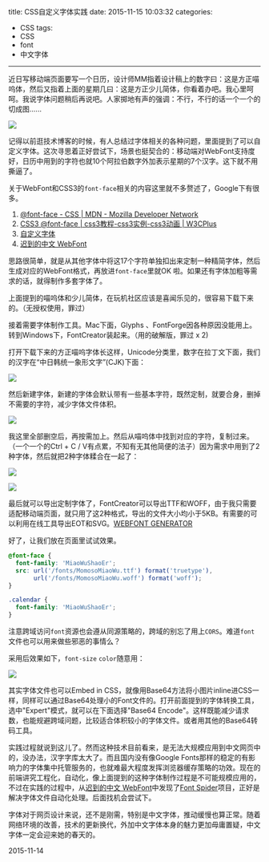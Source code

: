 title: CSS自定义字体实践
date: 2015-11-15 10:03:32
categories:
- CSS
tags:
- CSS
- font
- 中文字体

---

近日写移动端页面要写一个日历，设计师MM指着设计稿上的数字曰：这是方正喵呜体，然后又指着上面的星期几曰：这是方正少儿简体，你看着办吧。我心里呵呵。我说字体问题稍后再说吧。人家掷地有声的强调：不行，不行的话一个一个的切成图......

![](https://o35qld6sq.qnssl.com/img/2015-11-15/Can-a-Web-Developer-Also-be-a-Web-Designer-1.jpg)

<!-- more -->

记得以前逛技术博客的时候，有人总结过字体相关的各种问题，里面提到了可以自定义字体。这次寻思着正好尝试下，场景也挺契合的：移动端对WebFont支持度好，日历中用到的字符也就10个阿拉伯数字外加表示星期的7个汉字。这下就不用撕逼了。

关于WebFont和CSS3的`font-face`相关的内容这里就不多赘述了，Google下有很多。
1. [@font-face - CSS | MDN - Mozilla Developer Network](https://developer.mozilla.org/en-US/docs/Web/CSS/@font-face)
2. [CSS3 @font-face | css3教程-css3实例-css3动画 | W3CPlus](http://www.w3cplus.com/content/css3-font-face)
3. [自定义字体](https://leohxj.gitbooks.io/front-end-database/content/html-and-css-advance/custom-fonts.html)
4. [迟到的中文 WebFont](http://www.w3ctech.com/topic/669)

思路很简单，就是从其他字体中将这17个字符单独扣出来定制一种精简字体，然后生成对应的WebFont格式，再放进`font-face`里就OK 啦。如果还有字体加粗等需求的话，就得制作多套字体了。

上面提到的喵呜体和少儿简体，在玩机社区应该是喜闻乐见的，很容易下载下来的。（无授权使用，罪过）

接着需要字体制作工具。Mac下面，Glyphs 、FontForge因各种原因没能用上。转到Windows下，FontCreator装起来。（用的破解版，罪过 x 2)

打开下载下来的方正喵呜字体长这样，Unicode分类里，数字在拉丁文下面，我们的汉字在“中日韩统一象形文字”(CJK)下面：

![](https://o35qld6sq.qnssl.com/img/2015-11-15/2.PNG)

然后新建字体，新建的字体会默认带有一些基本字符，既然定制，就要合身，删掉不需要的字符，减少字体文件体积。

![](https://o35qld6sq.qnssl.com/img/2015-11-15/3.PNG)

我这里全部删空后，再按需加上。然后从喵呜体中找到对应的字符，复制过来。（一个一个的Ctrl + C / V有点累，不知有无其他简便的法子）因为需求中用到了2种字体，然后就把2种字体糅合在一起了：

![](https://o35qld6sq.qnssl.com/img/2015-11-15/compare.jpg)

![](https://o35qld6sq.qnssl.com/img/2015-11-15/1.PNG)

最后就可以导出定制字体了，FontCreator可以导出TTF和WOFF，由于我只需要适配移动端页面，就只用了这2种格式，导出的文件大小均小于5KB。有需要的可以利用在线工具导出EOT和SVG。[WEBFONT GENERATOR](http://www.fontsquirrel.com/tools/webfont-generator)

好了，让我们放在页面里试试效果。

``` css
@font-face {
  font-family: 'MiaoWuShaoEr';
  src: url('/fonts/MomosoMiaoWu.ttf') format('truetype'),
       url('/fonts/MomosoMiaoWu.woff') format('woff');
}

.calendar {
  font-family: 'MiaoWuShaoEr';
}
```

注意跨域访问`font`资源也会遵从同源策略的，跨域的别忘了用上`CORS`。难道`font`文件也可以用来做些邪恶的事情么？

采用后效果如下，`font-size` `color`随意用：

![](https://o35qld6sq.qnssl.com/img/2015-11-15/demo.jpg)

其实字体文件也可以Embed in CSS，就像用Base64方法将小图片inline进CSS一样，同样可以通过Base64处理小的Font文件的。打开前面提到的字体转换工具，选中"Expert"模式，就可以在下面选择"Base64 Encode"。这样既能减少请求数，也能规避跨域问题，比较适合体积较小的字体文件。或者用其他的Base64转码工具。

实践过程就说到这儿了。然而这种技术目前看来，是无法大规模应用到中文网页中的，没办法，汉字字库太大了。而且国内没有像Google Fonts那样的稳定的有影响力的字体集中托管服务的，也就难最大程度发挥浏览器缓存策略的功效。现在的前端讲究工程化，自动化，像上面提到的这种字体制作过程是不可能规模应用的，不过在实践的过程中，从[迟到的中文 WebFont](http://www.w3ctech.com/topic/669)中发现了[Font Spider](http://font-spider.org/)项目，正好是解决字体文件自动化处理。后面找机会尝试下。

字体对于网页设计来说，还不是刚需，特别是中文字体，推动缓慢也算正常。随着网络环境的改善，技术的更新换代，外加中文字体本身的魅力更加毋庸置疑，中文字体一定会迎来她的春天的。

2015-11-14

